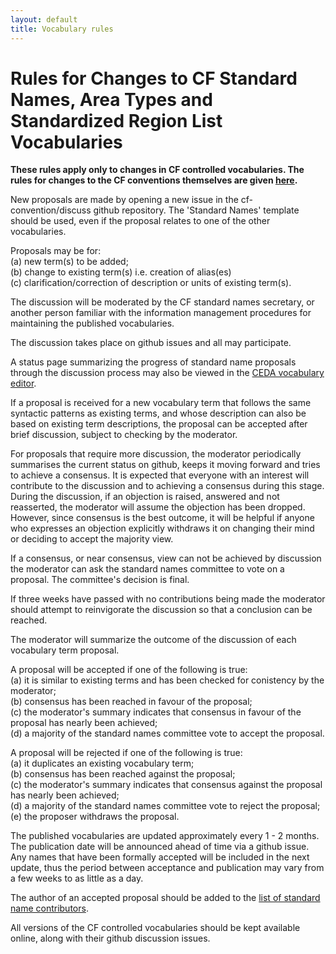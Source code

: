 ```yaml
---
layout: default
title: Vocabulary rules
---
```


# Rules for Changes to CF Standard Names, Area Types and Standardized Region List Vocabularies

<p><b>These rules apply only to changes in CF controlled vocabularies. The rules for changes to the CF conventions themselves are given <a href="http://cfconventions.org/rules.html">here</a>.</b></p> 

<p>New proposals are made by opening a new issue in the cf-convention/discuss github repository. The 'Standard Names' template should be used, even if the proposal relates to one of the other vocabularies.</p>

<p>Proposals may be for:
<br>(a) new term(s) to be added;
<br>(b) change to existing term(s) i.e. creation of alias(es)
<br>(c) clarification/correction of description or units of existing term(s).</p>

<p>The discussion will be moderated by the CF standard names secretary, or another person familiar with the information management procedures for maintaining the published vocabularies.</p>

<p>The discussion takes place on github issues and all may participate.</p>

<p>A status page summarizing the progress of standard name proposals through the discussion process may also be viewed in the <a href="http://cfeditor.ceda.ac.uk/proposals/1?status=active&namefilter=&proposerfilter=&descfilter=&filter+and+display=filter)">CEDA vocabulary editor</a>.</p>

<p>If a proposal is received for a new vocabulary term that follows the same syntactic patterns as existing terms, and whose description can also be based on existing term descriptions, the proposal can be accepted after brief discussion, subject to checking by the moderator.<p>

<p>For proposals that require more discussion, the moderator periodically summarises the current status on github, keeps it moving forward and tries to achieve a consensus. It is expected that everyone with an interest will contribute to the discussion and to achieving a consensus during this stage. During the discussion, if an objection is raised, answered and not reasserted, the moderator will assume the objection has been dropped. However, since consensus is the best outcome, it will be helpful if anyone who expresses an objection explicitly withdraws it on changing their mind or deciding to accept the majority view.</p>

<p>If a consensus, or near consensus, view can not be achieved by discussion the moderator can ask the standard names committee to vote on a proposal. The committee's decision is final.</p>

<p>If three weeks have passed with no contributions being made the moderator should attempt to reinvigorate the discussion so that a conclusion can be reached.</p>

<p>The moderator will summarize the outcome of the discussion of each vocabulary term proposal.</p>

<p>A proposal will be accepted if one of the following is true:
<br>(a) it is similar to existing terms and has been checked for conistency by the moderator;
<br>(b) consensus has been reached in favour of the proposal;
<br>(c) the moderator's summary indicates that consensus in favour of the proposal has nearly been achieved;
<br>(d) a majority of the standard names committee vote to accept the proposal.</p>

<p>A proposal will be rejected if one of the following is true:
<br>(a) it duplicates an existing vocabulary term;
<br>(b) consensus has been reached against the proposal;
<br>(c) the moderator's summary indicates that consensus against the proposal has nearly been achieved;
<br>(d) a majority of the standard names committee vote to reject the proposal;
<br>(e) the proposer withdraws the proposal.</p>

<p>The published vocabularies are updated approximately every 1 - 2 months. The publication date will be announced ahead of time via a github issue. Any names that have been formally accepted will be included in the next update, thus the period between acceptance and publication may vary from a few weeks to as little as a day.</p>

<p>The author of an accepted proposal should be added to the <a href="http://cfconventions.org/Data/cf-standard-names/docs/standard-name-contributors.html"> list of standard name contributors</a>.</p>

<p>All versions of the CF controlled vocabularies should be kept available online, along with their github discussion issues.</p>
